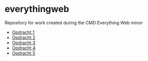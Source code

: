 # everythingweb

Repository for work created during the CMD Everything Web minor

- [Opdracht 1]()
- [Opdracht 2]()
- [Opdracht 3]()
- [Opdracht 4]()
- [Opdracht 5]()
